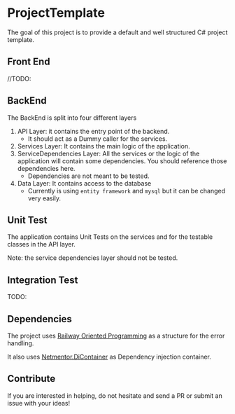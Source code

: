 # ProjectTemplate
The goal of this project is to provide a default and well structured C# project template.

## Front End
//TODO:

## BackEnd
The BackEnd is split into four different layers
1. API Layer: it contains the entry point of the backend. 
	- It should act as a Dummy caller for the services.
2. Services Layer: It contains the main logic of the application.
3. ServiceDependencies Layer: All the services or the logic of the application will contain some dependencies. You should reference those dependencies here.
	- Dependencies are not meant to be tested. 
4. Data Layer: It contains access to the database
	- Currently is using `entity framework` and `mysql` but it can be changed very easily. 
	

## Unit Test
The application contains Unit Tests on the services and for the testable classes in the API layer.

Note: the service dependencies layer should not be tested. 

## Integration Test
TODO:


## Dependencies
The project uses [Railway Oriented Programming](https://github.com/ElectNewt/EjemploRop) as a structure for the error handling.

It also uses [Netmentor.DiContainer](https://github.com/ElectNewt/Netmentor.DiContainer) as Dependency injection container.



## Contribute
If you are interested in helping, do not hesitate and send a PR or submit an issue with your ideas!
